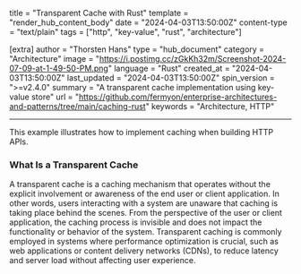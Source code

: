 title = "Transparent Cache with Rust"
template = "render_hub_content_body"
date = "2024-04-03T13:50:00Z"
content-type = "text/plain"
tags = ["http", "key-value", "rust", "architecture"]

[extra]
author = "Thorsten Hans"
type = "hub_document"
category = "Architecture"
image = "https://i.postimg.cc/zGkKh32m/Screenshot-2024-07-09-at-1-49-50-PM.png"
language = "Rust"
created_at = "2024-04-03T13:50:00Z"
last_updated = "2024-04-03T13:50:00Z"
spin_version = ">=v2.4.0"
summary = "A transparent cache implementation using key-value store"
url = "https://github.com/fermyon/enterprise-architectures-and-patterns/tree/main/caching-rust"
keywords = "Architecture, HTTP"

---

This example illustrates how to implement caching when building HTTP APIs.

### What Is a Transparent Cache

A transparent cache is a caching mechanism that operates without the explicit involvement or awareness of the end user or client application. In other words, users interacting with a system are unaware that caching is taking place behind the scenes. From the perspective of the user or client application, the caching process is invisible and does not impact the functionality or behavior of the system. Transparent caching is commonly employed in systems where performance optimization is crucial, such as web applications or content delivery networks (CDNs), to reduce latency and server load without affecting user experience.
